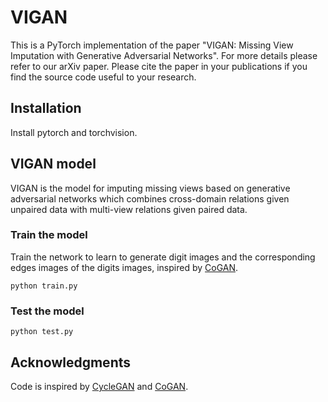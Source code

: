 # VIGAN

This is a PyTorch implementation of the paper "VIGAN: Missing View Imputation with Generative Adversarial Networks". For more details please refer to our arXiv paper. Please cite the paper in your publications if you find the source code useful to your research.

## Installation

Install pytorch and torchvision. 

## VIGAN model

VIGAN is the model for imputing missing views based on generative adversarial networks which combines cross-domain relations given unpaired data with multi-view relations given paired data.

### Train the model
Train the network to learn to generate digit images and the corresponding edges images of the digits images, inspired by [CoGAN](https://github.com/chaoshangcs/CoGAN_PyTorch).

    python train.py

### Test the model
    python test.py

## Acknowledgments

Code is inspired by [CycleGAN](https://github.com/chaoshangcs/pytorch-CycleGAN-and-pix2pix) and [CoGAN](https://github.com/chaoshangcs/CoGAN_PyTorch).
